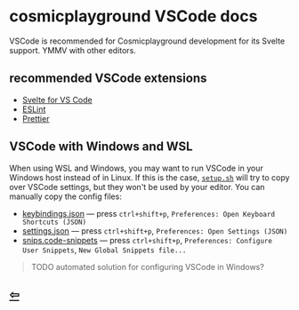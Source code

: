 # cosmicplayground VSCode docs

VSCode is recommended for Cosmicplayground development for its Svelte support.
YMMV with other editors.

## recommended VSCode extensions

- [Svelte for VS Code](https://marketplace.visualstudio.com/items?itemName=svelte.svelte-vscode)
- [ESLint](https://marketplace.visualstudio.com/items?itemName=dbaeumer.vscode-eslint)
- [Prettier](https://marketplace.visualstudio.com/items?itemName=esbenp.prettier-vscode)

## VSCode with Windows and WSL

When using WSL and Windows, you may want to run VSCode in your Windows host instead of in Linux.
If this is the case, [`setup.sh`](/setup.sh) will try to copy over VSCode settings,
but they won't be used by your editor.
You can manually copy the config files:

- [keybindings.json](/vscode/keybindings.json) —
  press `ctrl+shift+p`, `Preferences: Open Keyboard Shortcuts (JSON)`
- [settings.json](/vscode/settings.json) —
  press `ctrl+shift+p`, `Preferences: Open Settings (JSON)`
- [snips.code-snippets](/vscode/snips.code-snippets) —
  press `ctrl+shift+p`, `Preferences: Configure User Snippets`, `New Global Snippets file...`

> TODO automated solution for configuring VSCode in Windows?

## [⇦](https://github.com/cosmicplayground/community)
